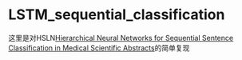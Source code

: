 # LSTM_sequential_classification
这里是对HSLN[Hierarchical Neural Networks for Sequential Sentence Classification in Medical Scientific Abstracts](https://www.aclweb.org/anthology/D18-1349)的简单复现<br>

